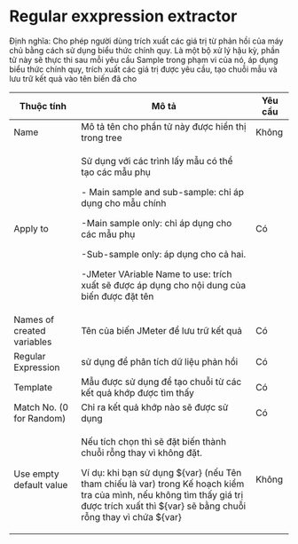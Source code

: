 # Regular exxpression extractor

Định nghĩa: Cho phép người dùng trích xuất các giá trị từ phản hồi của máy chủ bằng cách sử dụng biểu thức chính quy. Là một bộ xử lý hậu kỳ, phần tử này sẽ thực thi sau mỗi yêu cầu Sample trong phạm vi của nó, áp dụng biểu thức chính quy, trích xuất các giá trị được yêu cầu, tạo chuỗi mẫu và lưu trữ kết quả vào tên biến đã cho



| Thuộc tính                 | Mô tả                                                                                                                                                                                                                                                                                                                            | Yêu cầu |
| -------------------------- | -------------------------------------------------------------------------------------------------------------------------------------------------------------------------------------------------------------------------------------------------------------------------------------------------------------------------------- | ------- |
| Name                       | Mô tả tên cho phần tử này được hiển thị trong tree                                                                                                                                                                                                                                                                               | Không   |
| Apply to                   | <p>Sử dụng với các trình lấy mẫu có thể tạo các mẫu phụ</p><p> - Main sample and sub-sample: chỉ áp dụng cho mẫu chính </p><p>-Main sample only: chỉ áp dụng cho các mẫu phụ </p><p>-Sub-sample only: áp dụng cho cả hai. </p><p>-JMeter VAriable Name to use: trích xuất sẽ được áp dụng cho nội dung của biến được đặt tên</p> | Có      |
| Names of created variables | Tên của biến JMeter để lưu trữ kết quả                                                                                                                                                                                                                                                                                           | Có      |
| Regular Expression         | sử dụng để phân tích dữ liệu phản hồi                                                                                                                                                                                                                                                                                            | Có      |
| Template                   | Mẫu được sử dụng để tạo chuỗi từ các kết quả khớp được tìm thấy                                                                                                                                                                                                                                                                  | Có      |
| Match No. (0 for Random)   | Chỉ ra kết quả khớp nào sẽ được sử dụng                                                                                                                                                                                                                                                                                          | Có      |
| Use empty default value    | <p>Nếu tích chọn thì sẽ đặt biến thành chuỗi rỗng thay vì không đặt. </p><p>Ví dụ: khi bạn sử dụng ${var} (nếu Tên tham chiếu là var) trong Kế hoạch kiểm tra của mình, nếu không tìm thấy giá trị được trích xuất thì ${var} sẽ bằng chuỗi rỗng thay vì chứa ${var}</p>                                                         | Không   |
